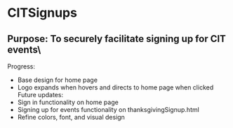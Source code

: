 # CITSignups
 ## Purpose: To securely facilitate signing up for CIT events\
 Progress:
 - Base design for home page
 - Logo expands when hovers and directs to home page when clicked\
 Future updates:
 - Sign in functionality on home page
 - Signing up for events functionality on thanksgivingSignup.html
 - Refine colors, font, and visual design
